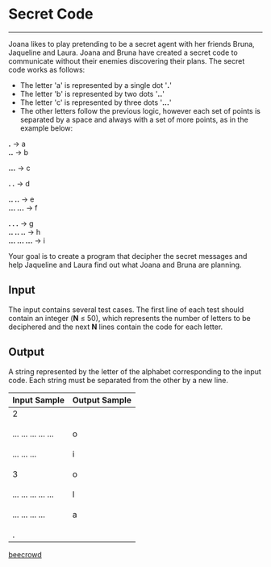 # Secret Code

---

Joana likes to play pretending to be a secret agent with her friends Bruna, Jaqueline and Laura. Joana and Bruna have created a secret code to communicate without their enemies discovering their plans. The secret code works as follows:

- The letter 'a' is represented by a single dot '**.**'
- The letter 'b' is represented by two dots '**..**'
- The letter 'c' is represented by three dots '**...**'
- The other letters follow the previous logic, however each set of 
  points is separated by a space and always with a set of more points, as 
  in the example below:

**.** → a  
**..** → b

**...** → c

**. .** → d

**.. ..** → e  
**... ...** → f

**. . .** → g  
**.. .. ..** → h  
**... ... ...** → i

Your goal is to create a program that decipher the secret messages and help Jaqueline and Laura find out what Joana and Bruna are planning.

## Input

The input contains several test cases. The first line of each test should contain an integer (**N** ≤ 50), which represents the number of letters to be deciphered and the next **N** lines contain the code for each letter.

## Output

A string represented by the letter of the alphabet corresponding to the input code. Each string must be separated from the other by a new line.

| Input Sample                                                                                                            | Output Sample                         |
| ----------------------------------------------------------------------------------------------------------------------- | ------------------------------------- |
| 2<br><br>... ... ... ... ...<br><br>... ... ...<br><br>3<br><br>... ... ... ... ...<br><br>... ... ... ...<br><br>.<br> | o<br><br>i<br><br>o<br><br>l<br><br>a |

[beecrowd](https://www.beecrowd.com.br/judge/en/problems/view/2727)
